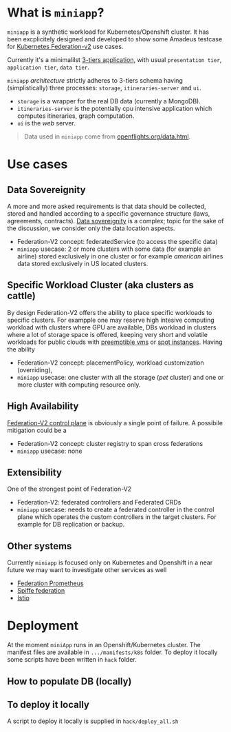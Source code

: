 # What is `miniapp`?

`miniapp` is a synthetic workload for Kubernetes/Openshift cluster. It has been excplicitely designed and developed to show some Amadeus testcase for [Kubernetes Federation-v2](https://github.com/kubernetes-sigs/federation-v2) use cases.


Currently  it's a minimalilst [3-tiers application](https://en.wikipedia.org/wiki/Multitier_architecture#Three-tier_architecture), with usual `presentation tier`, `application tier`, `data tier`.

`miniapp`  _architecture_  strictly adheres to 3-tiers schema having (simplistically) three processes:  `storage`, `itineraries-server` and `ui`.

* `storage` is a wrapper for the real DB data (currently a MongoDB).
* `itineraries-server` is the potentially cpu intensive application which computes itineraries, graph computation.
* `ui` is the _web_ server.

> Data used in `miniapp` come from [openflights.org/data.html](https://openflights.org/data.html).

# Use cases

## Data Sovereignity
A more and more asked requirements is that data should be collected, stored and handled according to a specific governance structure (laws, agreements, contracts). [Data sovereignity](https://en.wikipedia.org/wiki/Data_sovereignty) is a complex; topic for the sake of the discussion, we consider only the data location aspects.

* Federation-V2 concept: federatedService (to access the specific data)
* `miniapp` usecase: 2 or more clusters with some data (for example an airline) stored exclusively in one cluster or for example _american_ airlines data stored exclusively in US located clusters.


## Specific Workload Cluster (aka clusters as cattle)
By design Federation-V2 offers the ability to place specific workloads to specific clusters. For exampple one may reserve high intesive computing workload with clusters where GPU are available, DBs workload in clusters where  a lot of storage space is offered, keeping very short and volatile workloads for public clouds with [preemptible vms](https://cloud.google.com/preemptible-vms/) or [spot instances](https://aws.amazon.com/ec2/spot/). Having the ability

* Federation-V2 concept: placementPolicy, workload customization (overriding),
* `miniapp` usecase: one cluster with all the storage (_pet_ cluster) and one or more cluster with computing resource only.

## High Availability

[Federation-V2 control plane](https://github.com/kubernetes-sigs/federation-v2#concepts) is obviously a single point of failure. A possibile mitigation could be a

* Federation-V2 concept: cluster registry to span cross federations
* `miniapp` usecase: none

## Extensibility
One of the strongest point of Federation-V2
* Federation-V2: federated controllers and Federated CRDs
* `miniapp` usecase: needs to create a federated controller in the control plane which operates the custom controllers in the target clusters. For example for DB replication or backup.

## Other systems
Currently `miniapp` is focused only on Kubernetes and Openshift in a near future we may want to investigate other services as well
* [Federation Prometheus](https://prometheus.io/docs/prometheus/latest/federation/)
* [Spiffe federation](https://blog.scytale.io/federating-spiffe-7d7db8040c3)
* [Istio](https://blog.openshift.com/combining-federation-v2-and-istio-multicluster/)

# Deployment
At the moment `miniApp` runs in an Openshift/Kubernetes cluster. The manifest files are available in `.../manifests/k8s` folder.
To deploy it locally some scripts have been written in `hack` folder.


## How to populate DB (locally)


## To deploy it locally
A script to deploy it locally is supplied in `hack/deploy_all.sh`
